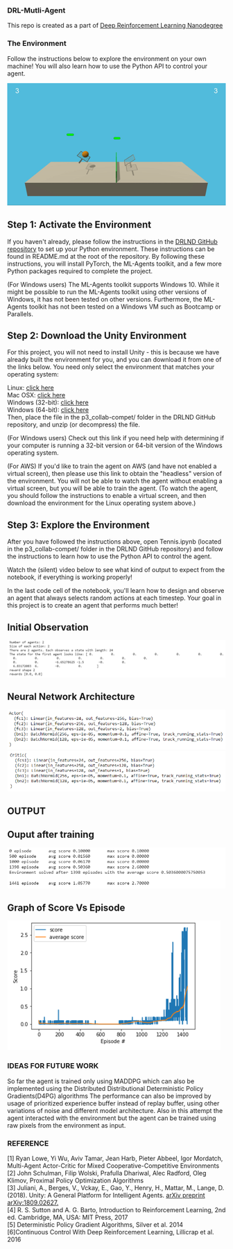 ### DRL-Mutli-Agent
This repo is created as a part of [Deep Reinforcement Learning Nanodegree](https://www.udacity.com/course/deep-reinforcement-learning-nanodegree--nd893)

### The Environment
Follow the instructions below to explore the environment on your own machine! You will also learn how to use the Python API to control your agent.

![Environment](https://github.com/vickyskarthik/DRL-Mutli-Agent/blob/master/images/tennis.gif)

## Step 1: Activate the Environment
If you haven't already, please follow the instructions in the [DRLND GitHub repository](https://github.com/udacity/deep-reinforcement-learning#dependencies) to set up your Python environment. These instructions can be found in README.md at the root of the repository. By following these instructions, you will install PyTorch, the ML-Agents toolkit, and a few more Python packages required to complete the project.

(For Windows users) The ML-Agents toolkit supports Windows 10. While it might be possible to run the ML-Agents toolkit using other versions of Windows, it has not been tested on other versions. Furthermore, the ML-Agents toolkit has not been tested on a Windows VM such as Bootcamp or Parallels.

## Step 2: Download the Unity Environment
For this project, you will not need to install Unity - this is because we have already built the environment for you, and you can download it from one of the links below. You need only select the environment that matches your operating system:

Linux: [click here](https://s3-us-west-1.amazonaws.com/udacity-drlnd/P3/Tennis/Tennis_Linux.zip)<br/>
Mac OSX: [click here](https://s3-us-west-1.amazonaws.com/udacity-drlnd/P3/Tennis/Tennis.app.zip)<br/>
Windows (32-bit): [click here](https://s3-us-west-1.amazonaws.com/udacity-drlnd/P3/Tennis/Tennis_Windows_x86.zip)<br/>
Windows (64-bit): [click here](https://s3-us-west-1.amazonaws.com/udacity-drlnd/P3/Tennis/Tennis_Windows_x86_64.zip)<br/>
Then, place the file in the p3_collab-compet/ folder in the DRLND GitHub repository, and unzip (or decompress) the file.

(For Windows users) Check out this link if you need help with determining if your computer is running a 32-bit version or 64-bit version of the Windows operating system.

(For AWS) If you'd like to train the agent on AWS (and have not enabled a virtual screen), then please use this link to obtain the "headless" version of the environment. You will not be able to watch the agent without enabling a virtual screen, but you will be able to train the agent. (To watch the agent, you should follow the instructions to enable a virtual screen, and then download the environment for the Linux operating system above.)

## Step 3: Explore the Environment
After you have followed the instructions above, open Tennis.ipynb (located in the p3_collab-compet/ folder in the DRLND GitHub repository) and follow the instructions to learn how to use the Python API to control the agent.

Watch the (silent) video below to see what kind of output to expect from the notebook, if everything is working properly!

In the last code cell of the notebook, you'll learn how to design and observe an agent that always selects random actions at each timestep. Your goal in this project is to create an agent that performs much better!
## Initial Observation
![observation](https://github.com/vickyskarthik/DRL-Mutli-Agent/blob/master/images/initial%20observation.png)<br/>

## Neural Network Architecture
![Actor](https://github.com/vickyskarthik/DRL-Mutli-Agent/blob/master/images/Actor.png)<br/>
![Critic](https://github.com/vickyskarthik/DRL-Mutli-Agent/blob/master/images/critic.png)<br/>
## OUTPUT
## Ouput after training
![output](https://github.com/vickyskarthik/DRL-Mutli-Agent/blob/master/images/result.png)<br/>

## Graph of Score Vs Episode
![Graph](https://github.com/vickyskarthik/DRL-Mutli-Agent/blob/master/images/graph.png)<br/>

### IDEAS FOR FUTURE WORK
So far the agent is trained only using MADDPG which can also be implemented using the Distributed Distributional Deterministic Policy Gradients(D4PG) algorithms
The performance can also be improved by usage of prioritized experience buffer instead of replay buffer, using other variations of noise and different model architecture.
Also in this attempt the agent interacted with the environment but the agent can be trained using raw pixels from the environment as input.

### REFERENCE
[1] Ryan Lowe, Yi Wu, Aviv Tamar, Jean Harb, Pieter Abbeel, Igor Mordatch, Multi-Agent Actor-Critic for Mixed Cooperative-Competitive Environments<br/> 
[2] John Schulman, Filip Wolski, Prafulla Dhariwal, Alec Radford, Oleg Klimov, Proximal Policy Optimization Algorithms<br/>
[3] Juliani, A., Berges, V., Vckay, E., Gao, Y., Henry, H., Mattar, M., Lange, D. (2018). Unity: A General Platform for Intelligent Agents. [arXiv preprint arXiv:1809.02627.](https://github.com/Unity-Technologies/ml-agents)<br/>
[4] R. S. Sutton and A. G. Barto, Introduction to Reinforcement Learning, 2nd ed. Cambridge, MA, USA: MIT Press, 2017<br/>
[5] Deterministic Policy Gradient Algorithms, Silver et al. 2014<br/>
[6]Continuous Control With Deep Reinforcement Learning, Lillicrap et al. 2016
